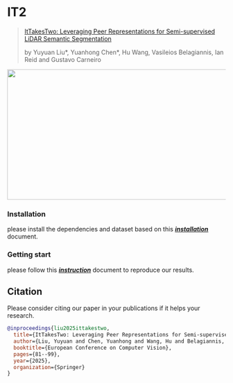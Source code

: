 # IT2
> [ItTakesTwo: Leveraging Peer Representations for Semi-supervised LiDAR Semantic Segmentation](https://arxiv.org/pdf/2407.07171)
>
> by Yuyuan Liu*, Yuanhong Chen*, Hu Wang, Vasileios Belagiannis, Ian Reid and Gustavo Carneiro
>
<img src="https://github.com/yyliu01/IT2/assets/102338056/93e7398e-aed4-4736-b3eb-d182956d145f.png" width="850" height="300" />

### Installation
please install the dependencies and dataset based on this [***installation***](./docs/installation.md) document.

### Getting start
please follow this [***instruction***](./docs/before_start.md) document to reproduce our results.

## Citation
Please consider citing our paper in your publications if it helps your research.

```bibtex
@inproceedings{liu2025ittakestwo,
  title={ItTakesTwo: Leveraging Peer Representations for Semi-supervised LiDAR Semantic Segmentation},
  author={Liu, Yuyuan and Chen, Yuanhong and Wang, Hu and Belagiannis, Vasileios and Reid, Ian and Carneiro, Gustavo},
  booktitle={European Conference on Computer Vision},
  pages={81--99},
  year={2025},
  organization={Springer}
}
```

[//]: # (Checkpoints and training logs: https://drive.google.com/drive/folders/1bFxr4YxBGVmRTA-C_w0_VTYSvvuk07cc?usp=sharing )

[//]: # ()
[//]: # (Wandb visualisation and training logs: https://wandb.ai/pyedog1976/IT2?nw=nwuserpyedog1976)

[//]: # ()
[//]: # ()
[//]: # (Full details coming soon.)

